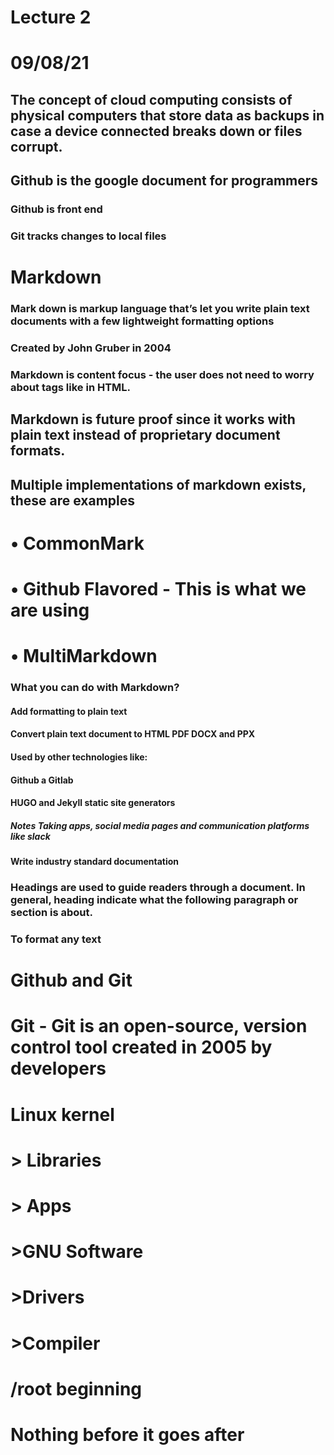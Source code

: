 # Lecture 2 
# 09/08/21


## The concept of cloud computing consists of physical computers that store data as backups in case a device connected breaks down or files corrupt. 

## Github is the google document for programmers 

### Github is front end 
### Git tracks changes to local files 


# Markdown 
### Mark down is markup language that’s let you write plain text documents with a few lightweight formatting options 
### Created by John Gruber in 2004
### Markdown is content focus - the user does not need to worry about tags like in HTML. 
## Markdown is future proof since it works with plain text instead of proprietary document formats.

## Multiple implementations of markdown exists, these are examples
# • CommonMark
# • Github Flavored - This is what we are using
# • MultiMarkdown

### What you can do with Markdown?
#### Add formatting to plain text
#### Convert plain text document to HTML PDF DOCX and PPX
#### Used by other technologies like:
#### Github a Gitlab 
#### HUGO and Jekyll static site generators
##### Notes Taking apps, social media pages and communication platforms like slack
#### Write industry standard documentation

### Headings are used to guide readers through a document. In general, heading indicate what the following paragraph or section is about. 
### To format any text 

# Github and Git

# Git - Git is an open-source, version control tool created in 2005 by developers 


# Linux kernel 
# > Libraries
# > Apps
# >GNU Software
# >Drivers
# >Compiler

# /root beginning
# Nothing before it goes after


